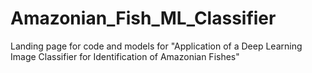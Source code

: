 # Amazonian_Fish_ML_Classifier
Landing page for code and models for "Application of a Deep Learning Image Classifier for Identification of Amazonian Fishes"
